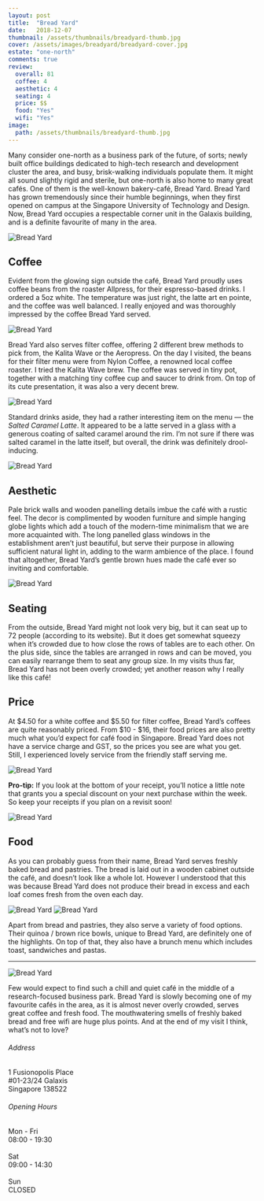 ```yaml
---
layout: post
title:  "Bread Yard"
date:   2018-12-07
thumbnail: /assets/thumbnails/breadyard-thumb.jpg
cover: /assets/images/breadyard/breadyard-cover.jpg
estate: "one-north"
comments: true
review:
  overall: 81
  coffee: 4
  aesthetic: 4
  seating: 4
  price: $$
  food: "Yes"
  wifi: "Yes"
image:
  path: /assets/thumbnails/breadyard-thumb.jpg
---
```


Many consider one-north as a business park of the future, of sorts; newly built office buildings dedicated to<!--more--> high-tech research and development cluster the area, and busy, brisk-walking individuals populate them. It might all sound slightly rigid and sterile, but one-north is also home to many great cafés. One of them is the well-known bakery-café, Bread Yard. Bread Yard has grown tremendously since their humble beginnings, when they first opened on campus at the Singapore University of Technology and Design. Now, Bread Yard occupies a respectable corner unit in the Galaxis building, and is a definite favourite of many in the area.

![Bread Yard](/assets/images/breadyard/breadyard-1.jpg)

## Coffee
Evident from the glowing sign outside the café, Bread Yard proudly uses coffee beans from the roaster Allpress, for their espresso-based drinks. I ordered a 5oz white. The temperature was just right, the latte art en pointe, and the coffee was well balanced. I really enjoyed and was thoroughly impressed by the coffee Bread Yard served.

![Bread Yard](/assets/images/breadyard/breadyard-2.jpg)

Bread Yard also serves filter coffee, offering 2 different brew methods to pick from, the Kalita Wave or the Aeropress. On the day I visited, the beans for their filter menu were from Nylon Coffee, a renowned local coffee roaster. I tried the Kalita Wave brew. The coffee was served in tiny pot, together with a matching tiny coffee cup and saucer to drink from. On top of its cute presentation, it was also a very decent brew.

![Bread Yard](/assets/images/breadyard/breadyard-3.jpg)

Standard drinks aside, they had a rather interesting item on the menu — the _Salted Caramel Latte_. It appeared to be a latte served in a glass with a generous coating of salted caramel around the rim. I’m not sure if there was salted caramel in the latte itself, but overall, the drink was definitely drool-inducing.

![Bread Yard](/assets/images/breadyard/breadyard-4.jpg)

## Aesthetic
Pale brick walls and wooden panelling details imbue the café with a rustic feel. The decor is complimented by wooden furniture and simple hanging globe lights which add a touch of the modern-time minimalism that we are more acquainted with. The long panelled glass windows in the establishment aren’t just beautiful, but serve their purpose in allowing sufficient natural light in, adding to the warm ambience of the place. I found that altogether, Bread Yard’s gentle brown hues made the café ever so inviting and comfortable.

![Bread Yard](/assets/images/breadyard/breadyard-5.jpg)

## Seating
From the outside, Bread Yard might not look very big, but it can seat up to 72 people (according to its website). But it does get somewhat squeezy when it’s crowded due to how close the rows of tables are to each other. On the plus side, since the tables are arranged in rows and can be moved, you can easily rearrange them to seat any group size. In my visits thus far, Bread Yard has not been overly crowded; yet another reason why I really like this café!

## Price
At $4.50 for a white coffee and $5.50 for filter coffee, Bread Yard’s coffees are quite reasonably priced. From $10 - $16, their food prices are also pretty much what you’d expect for café food in Singapore. Bread Yard does not have a service charge and GST, so the prices you see are what you get. Still, I experienced lovely service from the friendly staff serving me.

![Bread Yard](/assets/images/breadyard/breadyard-6.jpg)

**Pro-tip:** If you look at the bottom of your receipt, you’ll notice a little note that grants you a special discount on your next purchase within the week. So keep your receipts if you plan on a revisit soon!

![Bread Yard](/assets/images/breadyard/breadyard-7.jpg)

## Food
As you can probably guess from their name, Bread Yard serves freshly baked bread and pastries. The bread is laid out in a wooden cabinet outside the café, and doesn’t look like a whole lot. However I understood that this was because Bread Yard does not produce their bread in excess and each loaf comes fresh from the oven each day.

![Bread Yard](/assets/images/breadyard/breadyard-8.jpg)
![Bread Yard](/assets/images/breadyard/breadyard-9.jpg)

Apart from bread and pastries, they also serve a variety of food options. Their quinoa / brown rice bowls, unique to Bread Yard, are definitely one of the highlights. On top of that, they also have a brunch menu which includes toast, sandwiches and pastas.

<hr class="text-divider">

![Bread Yard](/assets/images/breadyard/breadyard-10.jpg)

Few would expect to find such a chill and quiet café in the middle of a research-focused business park. Bread Yard is slowly becoming one of my favourite cafés in the area, as it is almost never overly crowded, serves great coffee and fresh food. The mouthwatering smells of freshly baked bread and free wifi are huge plus points. And at the end of my visit I think, what’s not to love?

<div class="info">
  <div class="info__address">
    <h6>Address</h6>
    <p>
      1 Fusionopolis Place<!--
      --><br>
      #01-23/24 Galaxis<!--
      --><br>
      Singapore 138522
    </p>
  </div>
  <div class="info__opening">
    <h6>Opening Hours</h6>
    <p>
      Mon - Fri
      <br>
      08:00 - 19:30
      <br><br>
      Sat
      <br>
      09:00 - 14:30
      <br><br>
      Sun
      <br>
      CLOSED
    </p>
  </div>
</div>

